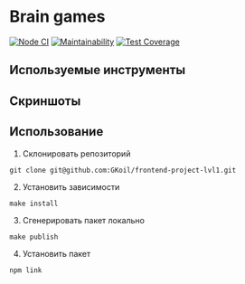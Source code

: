# Brain games
[![Node CI](https://github.com/GKoil/frontend-project-lvl1/workflows/Node.js%20CI/badge.svg)](https://github.com/GKoil/frontend-project-lvl1/actions)
[![Maintainability](https://api.codeclimate.com/v1/badges/b558c2eec16d58ccda39/maintainability)](https://codeclimate.com/github/GKoil/frontend-project-lvl1/maintainability)
[![Test Coverage](https://api.codeclimate.com/v1/badges/b558c2eec16d58ccda39/test_coverage)](https://codeclimate.com/github/GKoil/frontend-project-lvl1/test_coverage)


## Используемые инструменты

## Скриншоты

## Использование
1. Склонировать репозиторий
```
git clone git@github.com:GKoil/frontend-project-lvl1.git
```
2. Установить зависимости
```
make install
```
3. Сгенерировать пакет локально
```
make publish
```
4. Установить пакет
```
npm link
```
